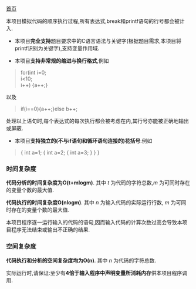 [首页](index.md.html)

本项目模拟代码的顺序执行过程,所有表达式,break和printf语句的行号都会被计入.

* 本项目**完全支持**题目要求中的C语言语法与关键字(根据题目需求,本项目将printf识别为关键字),支持变量作用域.


* 本项目**支持非常规的缩进与换行格式**,例如


>for(int i=0;  
>i<10;  
>i++)  {a++;}

以及

>if(i==0){a++;}else b++;

处理以上语句时,每个表达式的每次执行都会被考虑在内,其行号亦能被正确地输出或屏蔽.

* 本项目**支持独立的(不与if语句和循环语句连接的)花括号**.例如

>{ int a=1; { int a=2; { int a=3; } } }



### 时间复杂度


**代码分析的时间复杂度为O(t+mlogm)**. 其中 *t* 为代码的字符总数,*m* 为可同时存在的变量个数的最大值.

**代码执行的时间复杂度O(nlogm)**. 其中 *n* 为输入代码的实际运行行数, *m* 为可同时存在的变量个数的最大值.

本项目程序逐一运行输入的代码的语句,因而输入代码的计算次数过高会导致本项目程序无法结束或输出不正确的结果.

### 空间复杂度

**代码执行和分析的空间复杂度均为O(n)**. 其中 *n* 为代码的字符总数.

实际运行时,请保证:至少有**4倍于输入程序中声明变量所消耗内存**供本项目程序调用.
